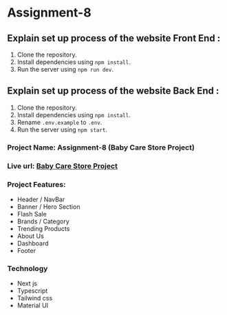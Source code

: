 # Assignment-8

## Explain set up process of the website Front End :

1. Clone the repository.
2. Install dependencies using `npm install`.
3. Run the server using `npm run dev`.

## Explain set up process of the website Back End :

1. Clone the repository.
2. Install dependencies using `npm install`.
3. Rename `.env.example` to `.env`.
4. Run the server using `npm start`.

### Project Name: Assignment-8 (Baby Care Store Project)

### Live url: [Baby Care Store Project](https://clothex-web.vercel.app/)

### Project Features:

- Header / NavBar
- Banner / Hero Section
- Flash Sale
- Brands / Category
- Trending Products
- About Us
- Dashboard
- Footer

### Technology

- Next js
- Typescript
- Tailwind css
- Material UI
